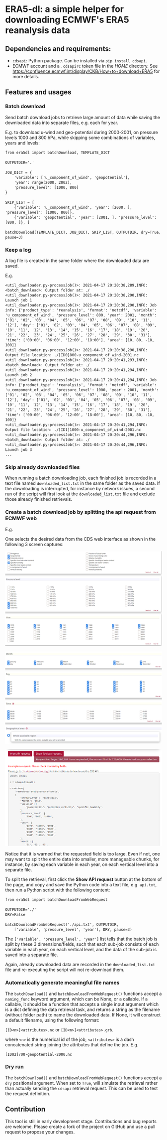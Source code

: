 # ERA5-dl: a simple helper for downloading ECMWF's ERA5 reanalysis data


## Dependencies and requirements:

* `cdsapi`: Python package. Can be installed via `pip install cdsapi`.
* ECMWF account and a `.cdsapirc` token file in the *HOME* directory. See
  https://confluence.ecmwf.int/display/CKB/How+to+download+ERA5 for more
  details.


## Features and usages

### Batch download

Send batch download jobs to retrieve large amount of data while saving
the downloaded data into separate files, e.g. each for year.

E.g. to download u-wind and geo-potential during 2000-2001, on pressure levels
1000 and 800 hPa, while
skipping some combinations of variables, years and levels:

```
from era5dl import batchDownload, TEMPLATE_DICT

OUTPUTDIR='.'

JOB_DICT = {
    'variable': ['u_component_of_wind', 'geopotential'],
    'year': range(2000, 2002),
    'pressure_level': [1000, 800]
}

SKIP_LIST = [
    {'variable': 'u_component_of_wind', 'year': [2000, ], 'pressure_level': [1000, 800]},
    {'variable': 'geopotential', 'year': [2001, ], 'pressure_level': [800, ]}, ]

batchDownload(TEMPLATE_DICT, JOB_DICT, SKIP_LIST, OUTPUTDIR, dry=True, pause=3)
```

### Keep a log

A log file is created in the same folder where the downloaded data are saved.

E.g.

```
<util_downloader.py-processJob()>: 2021-04-17 20:20:38,289,INFO: <batch_download>: Output folder at: ./
<util_downloader.py-processJob()>: 2021-04-17 20:20:38,290,INFO: Launch job 1
<util_downloader.py-processJob()>: 2021-04-17 20:20:38,290,INFO: Job info: {'product_type': 'reanalysis', 'format': 'netcdf', 'variable': 'u_component_of_wind', 'pressure_level': 800, 'year': 2001, 'month': ['01', '02', '03', '04', '05', '06', '07', '08', '09', '10', '11', '12'], 'day': ['01', '02', '03', '04', '05', '06', '07', '08', '09', '10', '11', '12', '13', '14', '15', '16', '17', '18', '19', '20', '21', '22', '23', '24', '25', '26', '27', '28', '29', '30', '31'], 'time': ['00:00', '06:00', '12:00', '18:00'], 'area': [10, 80, -10, 100]}
<util_downloader.py-processJob()>: 2021-04-17 20:20:38,290,INFO: Output file location: ./[ID0]800-u_component_of_wind-2001.nc
<util_downloader.py-processJob()>: 2021-04-17 20:20:41,293,INFO: <batch_download>: Output folder at: ./
<util_downloader.py-processJob()>: 2021-04-17 20:20:41,294,INFO: Launch job 2
<util_downloader.py-processJob()>: 2021-04-17 20:20:41,294,INFO: Job info: {'product_type': 'reanalysis', 'format': 'netcdf', 'variable': 'u_component_of_wind', 'pressure_level': 1000, 'year': 2001, 'month': ['01', '02', '03', '04', '05', '06', '07', '08', '09', '10', '11', '12'], 'day': ['01', '02', '03', '04', '05', '06', '07', '08', '09', '10', '11', '12', '13', '14', '15', '16', '17', '18', '19', '20', '21', '22', '23', '24', '25', '26', '27', '28', '29', '30', '31'], 'time': ['00:00', '06:00', '12:00', '18:00'], 'area': [10, 80, -10, 100]}
<util_downloader.py-processJob()>: 2021-04-17 20:20:41,294,INFO: Output file location: ./[ID1]1000-u_component_of_wind-2001.nc
<util_downloader.py-processJob()>: 2021-04-17 20:20:44,296,INFO: <batch_download>: Output folder at: ./
<util_downloader.py-processJob()>: 2021-04-17 20:20:44,296,INFO: Launch job 3
...
```

### Skip already downloaded files

When running a batch downloading job, each finished job is recorded in a text file
named `downloaded_list.txt` in the same folder as the saved data.
If the downloading is interrupted, for instance by network issues, a second run
of the script will first look at the `downloaded_list.txt` file
and exclude those already finished retrievals.


### Create a batch download job by splitting the api request from ECMWF web

E.g.

One selects the desired data from the CDS web interface as shown in the following
3 screen captures:

![](docs/web_api_1.png)

![](docs/web_api_2.png)

![](docs/web_api_3.png)

Notice that it is warned that the requested field is too large. Even if
not, one may want to split the entire data into smaller, more manageable chunks,
for instance, by saving each variable in each year, on each vertical level
into a separate file.

To split the retrieval, first click the **Show API request** button at the bottom
of the page, and copy and save the Python code into a text file, e.g. `api.txt`,
then run a Python script with the following content:

```
from era5dl import batchDownloadFromWebRequest

OUTPUTDIR='./'
DRY=False

batchDownloadFromWebRequest('./api.txt', OUTPUTDIR,
    ['variable', 'pressure_level', 'year'], DRY, pause=3)
```

The `['variable', 'pressure_level', 'year']` list tells that the batch job
is split by these 3 dimensions/fields, such that each sub-job consists of
each variable in each year, on each vertical level, and the data of the sub-job
is saved into a separate file.

Again, already downloaded data are recorded in the `downloaded_list.txt` file
and re-executing the script will not re-download them.

### Automatically generate meaningful file names

The `batchDownload()` and `batchDownloadFromWebRequest()` functions accept
a `naming_func` keyword argument, which can be None, or a callable.
If a callable, it should be a function that accepts
a single input argument which is a dict defining
the data retrieval task, and returns a string as the filename
(without folder path) to name the downloaded data. If None,
it will
construct a default filename, using the following format:

`[ID<n>]<attributes>.nc` or `[ID<n>]<attributes>.grb`.

where `<n>` is the numerical id of the job, `<attributes>` is a
dash concatenated string joining the attributes that define the job.
E.g.

```
[ID02]700-geopotential-2000.nc
```

### Dry run

The `batchDownload()` and `batchDownloadFromWebRequest()` functions accept
a `dry` positional argument. When set to `True`, will simulate the retrieval
rather than actually sending the `cdsapi` retrieval request. This can be used
to test the request definition.


## Contribution

This tool is still in early development stage.  Contributions and bug reports
are welcome. Please create a fork of the project on GitHub and use a pull
request to propose your changes.
